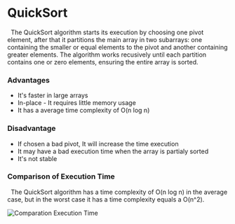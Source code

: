 <h1>QuickSort</h1>
<p>
  &nbsp; The QuickSort algorithm starts its execution by choosing one pivot
  element, after that it partitions the main array in two subarrays: one
  containing the smaller or equal elements to the pivot and another containing
  greater elements. The algorithm works recusively until each partition contains
  one or zero elements, ensuring the entire array is sorted.
</p>
<h3>Advantages</h3>
<ul>
  <li>It's faster in large arrays</li>
  <li>In-place - It requires little memory usage</li>
  <li>It has a average time complexity of O(n log n)</li>

</ul>
<h3>Disadvantage</h3>
<ul>
    <li>If chosen a bad pivot, It will increase the time execution</li>
    <li>It may have a bad execution time when the array is partialy sorted</li>
    <li>It's not stable</li>
</ul>
<h3>Comparison of Execution Time</h3>
<p>
    &nbsp; The QuickSort algorithm has a time complexity of O(n log n) in the average case, but in the worst case it has a time complexity equals a O(n^2).
    <br>
</p>
<img src="https://github.com/user-attachments/assets/b43aded7-8593-463e-b54f-cdd5b286bbe1" alt="Comparation Execution Time" />
